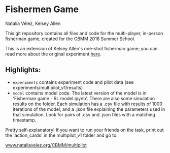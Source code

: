 # Fishermen Game
Natalia Vélez, Kelsey Allen

This git repository contains all files and code for the multi-player, in-person fisherman game, created for the CBMM 2016 Summer School. 

This is an extension of Kelsey Allen's one-shot fisherman game; you can read more about the original experiment [here](http://www.academia.edu/download/38238919/Go_fishing_Responsibility_judgments_when_cooperation_breaks_down__Allen_et_al.__2015.pdf).

## Highlights:

* `experiments` contains experiment code and pilot data (see experiments/multipilot_v1/results)
* `model` contains model code. The latest version of the model is in 'Fisherman game - RL model.ipynb'. There are also some simulation results on the folder. Each simulation has a .csv file with results of 1000 iterations of the model, and a .json file explaining the parameters used in that simulation. Look for pairs of .csv and .json files with a matching timestamp.

Pretty self-explanatory! If you want to run your friends on the task, print out the 'action_cards' in the multipilot_v1 folder and go to:

www.nataliavelez.org/CBMM/multipilot